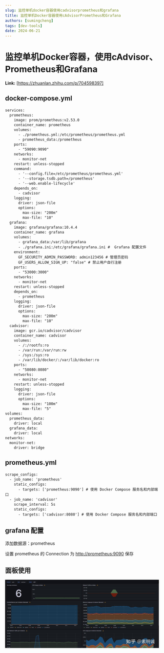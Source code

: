 ```yaml
---
slug: 监控单机docker容器使用cadvisorprometheus和grafana
title: 监控单机Docker容器使用cAdvisorPrometheus和Grafana
authors: [sumingcheng]
tags: [dev-tools]
date: 2024-06-21
---
```


# 监控单机Docker容器，使用cAdvisor、Prometheus和Grafana



 **Link:** [https://zhuanlan.zhihu.com/p/704598397]

## docker-compose.yml  
```
services:
  prometheus:
    image: prom/prometheus:v2.53.0
    container_name: prometheus
    volumes:
      - ./prometheus.yml:/etc/prometheus/prometheus.yml
      - prometheus_data:/prometheus
    ports:
      - "59090:9090"
    networks:
      - monitor-net
    restart: unless-stopped
    command:
      - '--config.file=/etc/prometheus/prometheus.yml'
      - '--storage.tsdb.path=/prometheus'
      - '--web.enable-lifecycle'
    depends_on:
      - cadvisor
    logging:
      driver: json-file
      options:
        max-size: "200m"
        max-file: "10"
  grafana:
    image: grafana/grafana:10.4.4
    container_name: grafana
    volumes:
      - grafana_data:/var/lib/grafana
      - ./grafana.ini:/etc/grafana/grafana.ini #  Grafana 配置文件
    environment:
      GF_SECURITY_ADMIN_PASSWORD: admin123456 # 管理员密码
      GF_USERS_ALLOW_SIGN_UP: "false" # 禁止用户自行注册
    ports:
      - "53000:3000"
    networks:
      - monitor-net
    restart: unless-stopped
    depends_on:
      - prometheus
    logging:
      driver: json-file
      options:
        max-size: "200m"
        max-file: "10"
  cadvisor:
    image: gcr.io/cadvisor/cadvisor
    container_name: cadvisor
    volumes:
      - /:/rootfs:ro
      - /var/run:/var/run:rw
      - /sys:/sys:ro
      - /var/lib/docker/:/var/lib/docker:ro
    ports:
      - "58080:8080"
    networks:
      - monitor-net
    restart: unless-stopped
    logging:
      driver: json-file
      options:
        max-size: "100m"
        max-file: "5"
volumes:
  prometheus_data:
    driver: local
  grafana_data:
    driver: local
networks:
  monitor-net:
    driver: bridge

```
## prometheus.yml  
```
scrape_configs:
  - job_name: 'prometheus'
    static_configs:
      - targets: ['prometheus:9090'] # 使用 Docker Compose 服务名和内部端口
  - job_name: 'cadvisor'
    scrape_interval: 5s
    static_configs:
      - targets: ['cadvisor:8080'] # 使用 Docker Compose 服务名和内部端口

```
## grafana 配置  

添加数据源：prometheus

设置 prometheus 的 Connection 为 [http://prometheus:9090](http://prometheus:9090) 保存

## 面板使用  

  


![a99b4cb38396d462a5825c43f5c55e8d](../image/a99b4cb38396d462a5825c43f5c55e8d.jpg)